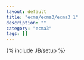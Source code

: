 ```yaml
---
layout: default
title: "ecma/ecma3/ecma3 1"
description: ""
category: "ecma3"
tags: []
---
```

{% include JB/setup %}
